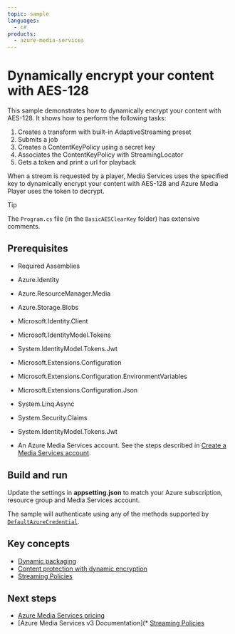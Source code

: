```yaml
---
topic: sample
languages:
  - c#
products:
  - azure-media-services
---
```


# Dynamically encrypt your content with AES-128

This sample demonstrates how to dynamically encrypt your content with AES-128. It shows how to perform the following tasks:

1. Creates a transform with built-in AdaptiveStreaming preset
1. Submits a job
1. Creates a ContentKeyPolicy using a secret key
1. Associates the ContentKeyPolicy with StreamingLocator
1. Gets a token and print a url for playback

When a stream is requested by a player, Media Services uses the specified key to dynamically encrypt your content with AES-128 and Azure Media Player uses the token to decrypt.

> [!TIP]
> The `Program.cs` file (in the `BasicAESClearKey` folder) has extensive comments.

## Prerequisites

* Required Assemblies

* Azure.Identity
* Azure.ResourceManager.Media
* Azure.Storage.Blobs
* Microsoft.Identity.Client
* Microsoft.IdentityModel.Tokens
* System.IdentityModel.Tokens.Jwt
* Microsoft.Extensions.Configuration
* Microsoft.Extensions.Configuration.EnvironmentVariables
* Microsoft.Extensions.Configuration.Json
* System.Linq.Async
* System.Security.Claims
* System.IdentityModel.Tokens.Jwt

* An Azure Media Services account. See the steps described in [Create a Media Services account](https://docs.microsoft.com/en-us/azure/media-services/latest/account-create-how-to).

## Build and run

Update the settings in **appsetting.json** to match your Azure subscription, resource group and Media Services account.

The sample will authenticate using any of the methods supported by [`DefaultAzureCredential`](https://learn.microsoft.com/en-us/dotnet/api/azure.identity.defaultazurecredential?view=azure-dotnet).

## Key concepts

* [Dynamic packaging](https://learn.microsoft.com/azure/media-services/latest/encode-dynamic-packaging-concept)
* [Content protection with dynamic encryption](https://learn.microsoft.com/azure/media-services/latest/drm-content-protection-concept)
* [Streaming Policies](https://learn.microsoft.com/azure/media-services/latest/stream-streaming-policy-concept)

## Next steps

* [Azure Media Services pricing](https://azure.microsoft.com/pricing/details/media-services/)
* [Azure Media Services v3 Documentation](* [Streaming Policies](https://learn.microsoft.com/azure/media-services/latest/stream-streaming-policy-concept)
